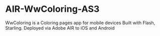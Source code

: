 AIR-WwColoring-AS3
==================

WwColoring is a Coloring pages app for mobile devices
Built with Flash, Starling. Deployed via Adobe AIR to iOS and Android
